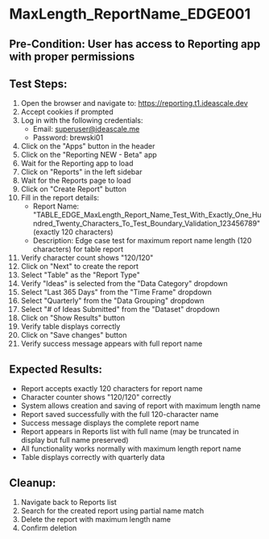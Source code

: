 # MaxLength_ReportName_EDGE001

## Pre-Condition: User has access to Reporting app with proper permissions

## Test Steps:
1. Open the browser and navigate to: https://reporting.t1.ideascale.dev
2. Accept cookies if prompted
3. Log in with the following credentials:
   - Email: superuser@ideascale.me
   - Password: brewski01
4. Click on the "Apps" button in the header
5. Click on the "Reporting NEW - Beta" app
6. Wait for the Reporting app to load
7. Click on "Reports" in the left sidebar
8. Wait for the Reports page to load
9. Click on "Create Report" button
10. Fill in the report details:
    - Report Name: "TABLE_EDGE_MaxLength_Report_Name_Test_With_Exactly_One_Hundred_Twenty_Characters_To_Test_Boundary_Validation_123456789" (exactly 120 characters)
    - Description: Edge case test for maximum report name length (120 characters) for table report
11. Verify character count shows "120/120"
12. Click on "Next" to create the report
13. Select "Table" as the "Report Type"
14. Verify "Ideas" is selected from the "Data Category" dropdown
15. Select "Last 365 Days" from the "Time Frame" dropdown
16. Select "Quarterly" from the "Data Grouping" dropdown
17. Select "# of Ideas Submitted" from the "Dataset" dropdown
18. Click on "Show Results" button
19. Verify table displays correctly
20. Click on "Save changes" button
21. Verify success message appears with full report name

## Expected Results:
- Report accepts exactly 120 characters for report name
- Character counter shows "120/120" correctly
- System allows creation and saving of report with maximum length name
- Report saved successfully with the full 120-character name
- Success message displays the complete report name
- Report appears in Reports list with full name (may be truncated in display but full name preserved)
- All functionality works normally with maximum length report name
- Table displays correctly with quarterly data

## Cleanup:
1. Navigate back to Reports list
2. Search for the created report using partial name match
3. Delete the report with maximum length name
4. Confirm deletion